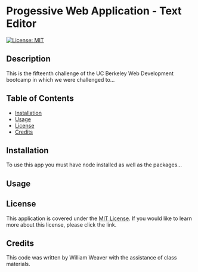 # Progessive Web Application - Text Editor
[![License: MIT](https://img.shields.io/badge/License-MIT-yellow.svg)](https://opensource.org/licenses/MIT)

## Description
This is the fifteenth challenge of the UC Berkeley Web Development bootcamp in which we were challenged to...

## Table of Contents
- [Installation](#installation)
- [Usage](#usage)
- [License](#license)
- [Credits](#credits)

## Installation 
To use this app you must have node installed as well as the packages...

## Usage


## License
This application is covered under the [MIT License](https://opensource.org/licenses/MIT). 
If you would like to learn more about this license, please click the link.

## Credits
This code was written by William Weaver with the assistance of class materials.
